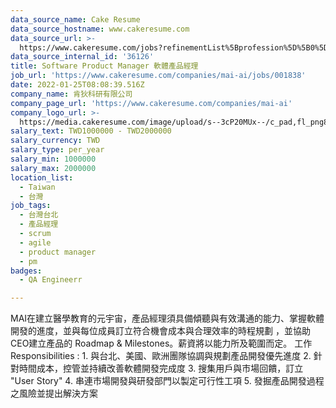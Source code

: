 ```yaml
---
data_source_name: Cake Resume
data_source_hostname: www.cakeresume.com
data_source_url: >-
  https://www.cakeresume.com/jobs?refinementList%5Bprofession%5D%5B0%5D=engineering_qa-engineer&refinementList%5Bsalary_currency%5D=TWD&range%5Bsalary_range%5D%5Bmin%5D=800096
data_source_internal_id: '36126'
title: Software Product Manager 軟體產品經理
job_url: 'https://www.cakeresume.com/companies/mai-ai/jobs/001838'
date: 2022-01-25T08:08:39.516Z
company_name: 肯狄科研有限公司
company_page_url: 'https://www.cakeresume.com/companies/mai-ai'
company_logo_url: >-
  https://media.cakeresume.com/image/upload/s--3cP20MUx--/c_pad,fl_png8,h_200,w_200/v1610469581/xlehphjtzuk3nllpqgbz.png
salary_text: TWD1000000 - TWD2000000
salary_currency: TWD
salary_type: per_year
salary_min: 1000000
salary_max: 2000000
location_list:
  - Taiwan
  - 台灣
job_tags:
  - 台灣台北
  - 產品經理
  - scrum
  - agile
  - product manager
  - pm
badges:
  - QA Engineerr

---
```


MAI在建立醫學教育的元宇宙，產品經理須具備傾聽與有效溝通的能力、掌握軟體開發的進度，並與每位成員訂立符合機會成本與合理效率的時程規劃 ，並協助CEO建立產品的 Roadmap & Milestones。薪資將以能力所及範圍而定。 工作 Responsibilities : 1. 與台北、美國、歐洲團隊協調與規劃產品開發優先進度 2. 針對時間成本，控管並持續改善軟體開發完成度 3. 搜集用戶與市場回饋，訂立 "User Story" 4. 串連市場開發與研發部門以製定可行性工項 5. 發掘產品開發過程之風險並提出解決方案